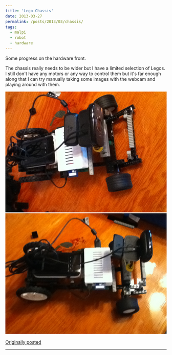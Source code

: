 ```yaml
---
title: 'Lego Chassis'
date: 2013-03-27
permalink: /posts/2013/03/chassis/
tags:
  - malpi
  - robot
  - hardware
---
```


Some progress on the hardware front.

The chassis really needs to be wider but I have a limited selection of Legos. I still don't have any motors or any way to control them but it's far enough along that I can try manually taking some images with the webcam and playing around with them.

![setup1](/images/blog/2013-03-setup1.jpeg)
![setup2](/images/blog/2013-03-setup2.jpeg)

[Originally posted](https://plus.google.com/102063919580003650665/posts/eAu2n5EFf8X)

------
